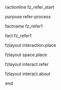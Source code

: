ractionline fz_refer_start
  purpose refer-process
  factname fz_refer1
  
  fact fz_refer1
   fzlayout interaction.place
   fzlayout space.place
   fzlayout interact.refer
   fzlayout interact.about


end
